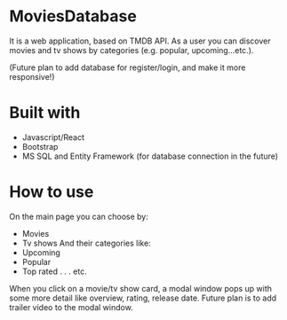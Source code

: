 # MoviesDatabase

It is a web application, based on TMDB API.
As a user you can discover movies and tv shows by categories (e.g. popular, upcoming...etc.). 

(Future plan to add database for register/login, and make it more responsive!)

# Built with
* Javascript/React
* Bootstrap
* MS SQL and Entity Framework (for database connection in the future)

# How to use
On the main page you can choose by:
* Movies
* Tv shows
And their categories like:
* Upcoming
* Popular
* Top rated
.
.
.
etc.

When you click on a movie/tv show card, a modal window pops up with some more detail like overview, rating, release date.
Future plan is to add trailer video to the modal window.

